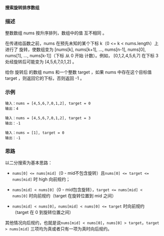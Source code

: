 #### 搜索旋转排序数组

### 描述

整数数组 nums 按升序排列，数组中的值 互不相同 。

在传递给函数之前，nums 在预先未知的某个下标 k（0 <= k < nums.length）上进行了 旋转，使数组变为 [nums[k], nums[k+1], ...,
nums[n-1], nums[0], nums[1], ..., nums[k-1]]（下标 从 0 开始 计数）。例如， [0,1,2,4,5,6,7] 在下标 3
处经旋转后可能变为 [4,5,6,7,0,1,2] 。

给你 旋转后 的数组 nums 和一个整数 target ，如果 nums 中存在这个目标值 target ，则返回它的下标，否则返回 -1 。

### 示例

```
输入：nums = [4,5,6,7,0,1,2], target = 0
输出：4
```

```
输入：nums = [4,5,6,7,0,1,2], target = 3
输出：-1
```

```
输入：nums = [1], target = 0
输出：-1
```

### 思路

以二分搜索为基本思路：

+ `nums[0] <= nums[mid]`（0 - mid不包含旋转）且`nums[0] <= target <= nums[mid]` 时 high 向前规约；

+ `nums[mid] < nums[0]`（0 - mid包含旋转），`target <= nums[mid] < nums[0]` 时向前规约（target 在旋转位置到 mid 之间）

+ `nums[mid] < nums[0]`，`nums[mid] < nums[0] <= target` 时向前规约（target 在 0 到旋转位置之间）

其他情况向后规约，也就是说`nums[mid] < nums[0]`，`nums[0] > target`，`target > nums[mid]` 三项均为真或者只有一项为真时向后规约。
